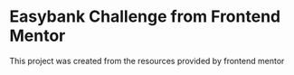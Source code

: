 # Easybank Challenge from Frontend Mentor

This project was created from the resources provided by frontend mentor
